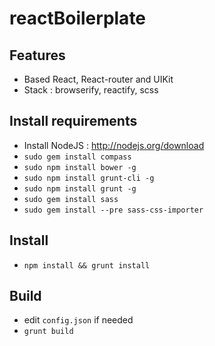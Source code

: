 reactBoilerplate
==============

Features
--------
- Based React, React-router and UIKit
- Stack : browserify, reactify, scss

Install requirements
--------------------
- Install NodeJS : http://nodejs.org/download
- `sudo gem install compass`
- `sudo npm install bower -g`
- `sudo npm install grunt-cli -g`
- `sudo npm install grunt -g`
- `sudo gem install sass`
- `sudo gem install --pre sass-css-importer`

Install
-------
- `npm install && grunt install`

Build
-----
- edit `config.json` if needed
- `grunt build`